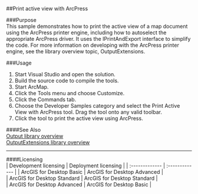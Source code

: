 ##Print active view with ArcPress

###Purpose  
This sample demonstrates how to print the active view of a map document using the ArcPress printer engine, including how to autoselect the appropriate ArcPress driver. It uses the IPrintAndExport interface to simplify the code. For more information on developing with the ArcPress printer engine, see the library overview topic, OutputExtensions.  


###Usage
1. Start Visual Studio and open the solution.  
1. Build the source code to compile the tools.  
1. Start ArcMap.  
1. Click the Tools menu and choose Customize.   
1. Click the Commands tab.  
1. Choose the Developer Samples category and select the Print Active View with ArcPress tool. Drag the tool onto any valid toolbar.  
1. Click the tool to print the active view using ArcPress.  







####See Also  
[Output library overview](http://desktop.arcgis.com/search/?q=Output%20library%20overview&p=0&language=en&product=arcobjects-sdk-dotnet&version=&n=15&collection=help)  
[OutputExtensions library overview](http://desktop.arcgis.com/search/?q=OutputExtensions%20library%20overview&p=0&language=en&product=arcobjects-sdk-dotnet&version=&n=15&collection=help)  


---------------------------------

####Licensing  
| Development licensing | Deployment licensing | 
| :------------- | :------------- | 
| ArcGIS for Desktop Basic | ArcGIS for Desktop Advanced |  
| ArcGIS for Desktop Standard | ArcGIS for Desktop Standard |  
| ArcGIS for Desktop Advanced | ArcGIS for Desktop Basic |  



